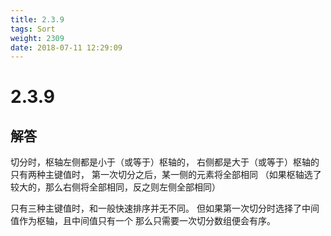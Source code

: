 ```yaml
---
title: 2.3.9
tags: Sort
weight: 2309
date: 2018-07-11 12:29:09
---
```


# 2.3.9


## 解答

切分时，枢轴左侧都是小于（或等于）枢轴的，
右侧都是大于（或等于）枢轴的
只有两种主键值时，
第一次切分之后，某一侧的元素将全部相同
（如果枢轴选了较大的，那么右侧将全部相同，反之则左侧全部相同）

只有三种主键值时，和一般快速排序并无不同。
但如果第一次切分时选择了中间值作为枢轴，且中间值只有一个
那么只需要一次切分数组便会有序。

